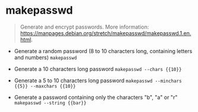 # makepasswd
> Generate and encrypt passwords.
> More information: <https://manpages.debian.org/stretch/makepasswd/makepasswd.1.en.html>.

- Generate a random password (8 to 10 characters long, containing letters and numbers)
`makepasswd`

- Generate a 10 characters long password
`makepasswd --chars {{10}}`

- Generate a 5 to 10 characters long password
`makepasswd --minchars {{5}} --maxchars {{10}}`

- Generate a password containing only the characters "b", "a" or "r"
`makepasswd --string {{bar}}`
